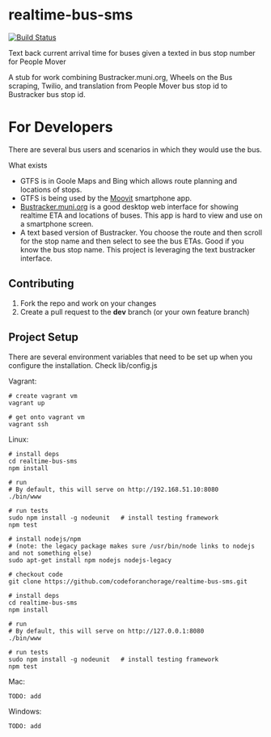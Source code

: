 realtime-bus-sms
================

[![Build Status](https://travis-ci.org/codeforanchorage/realtime-bus-sms.svg?branch=master)](https://travis-ci.org/codeforanchorage/realtime-bus-sms)


Text back current arrival time for buses given a texted in bus stop number for People Mover

A stub for work combining Bustracker.muni.org, Wheels on the Bus scraping, Twilio, and translation from People Mover bus stop id to Bustracker bus stop id.


For Developers
===================
There are several bus users and scenarios in which they would use the bus.

What exists
- GTFS is in Goole Maps and Bing which allows route planning and locations of stops.
- GTFS is being used by the [Moovit](http://www.moovitapp.com/) smartphone app.
- [Bustracker.muni.org](http://bustracker.muni.org) is a good desktop web interface for showing realtime ETA and locations of buses. This app is hard to view and use on a smartphone screen.
- A text based version of Bustracker. You choose the route and then scroll for the stop name and then select to see the bus ETAs. Good if you know the bus stop name. This project is leveraging the text bustracker interface.

Contributing
------------

1. Fork the repo and work on your changes
1. Create a pull request to the **dev** branch (or your own feature branch)

Project Setup
--------------

There are several environment variables that need to be set up when you configure the installation. Check lib/config.js

Vagrant:

    # create vagrant vm
    vagrant up

    # get onto vagrant vm
    vagrant ssh




Linux:

    # install deps
    cd realtime-bus-sms
    npm install

    # run
    # By default, this will serve on http://192.168.51.10:8080
    ./bin/www

    # run tests
    sudo npm install -g nodeunit   # install testing framework
    npm test

    # install nodejs/npm
    # (note: the legacy package makes sure /usr/bin/node links to nodejs and not something else)
    sudo apt-get install npm nodejs nodejs-legacy

    # checkout code
    git clone https://github.com/codeforanchorage/realtime-bus-sms.git

    # install deps
    cd realtime-bus-sms
    npm install

    # run
    # By default, this will serve on http://127.0.0.1:8080
    ./bin/www

    # run tests
    sudo npm install -g nodeunit   # install testing framework
    npm test

Mac:

    TODO: add

Windows:

    TODO: add

